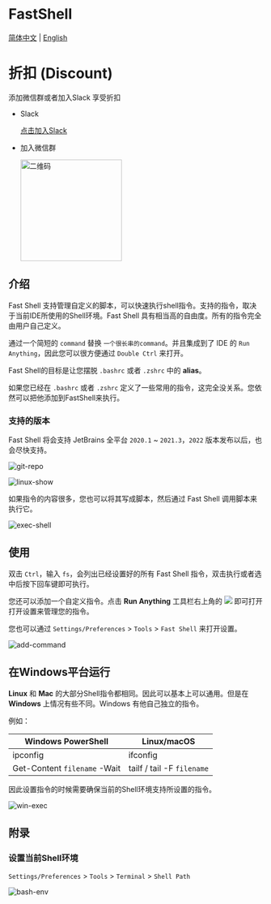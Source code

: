 # FastShell


<p> 

[简体中文](https://github.com/obiscr/FastShell/blob/main/README_CN.md)  |
[English](https://github.com/obiscr/FastShell/blob/main/README.md)

</p>


# 折扣 (Discount)

添加微信群或者加入Slack 享受折扣

+ Slack

  [点击加入Slack](https://join.slack.com/t/observercreator/shared_invite/zt-14g3dnzkx-FGJM_WgY~vj0bJINTHQSAA)

+ 加入微信群

  <img width=200 src="https://services.obiscr.com/file/图片/FastShell（一）群-20220727101211502.png" alt="二维码">


## 介绍

Fast Shell 支持管理自定义的脚本，可以快速执行shell指令。支持的指令，取决于当前IDE所使用的Shell环境。Fast Shell 具有相当高的自由度。所有的指令完全由用户自己定义。

通过一个简短的 `command` 替换 `一个很长串的command`。并且集成到了 IDE 的 `Run Anything`，因此您可以很方便通过 `Double Ctrl` 来打开。

Fast Shell的目标是让您摆脱 `.bashrc` 或者 `.zshrc` 中的 **alias**。

如果您已经在 `.bashrc` 或者 `.zshrc` 定义了一些常用的指令，这完全没关系。您依然可以把他添加到FastShell来执行。

### 支持的版本

Fast Shell 将会支持 JetBrains 全平台 `2020.1` ~ `2021.3`，`2022` 版本发布以后，也会尽快支持。

![git-repo](https://user-images.githubusercontent.com/28687074/160279796-574b4bd9-170a-472d-9a4e-fa897866b051.png)


![linux-show](https://user-images.githubusercontent.com/28687074/160279800-9b388cdc-a687-488c-a1eb-17785f750272.gif)

如果指令的内容很多，您也可以将其写成脚本，然后通过 Fast Shell 调用脚本来执行它。

![exec-shell](https://user-images.githubusercontent.com/28687074/160279810-2371b3cd-57f9-487c-888c-27dd49e1fec0.gif)


## 使用

双击 `Ctrl`，输入 `fs`，会列出已经设置好的所有 Fast Shell 指令，双击执行或者选中后按下回车键即可执行。

您还可以添加一个自定义指令。点击 **Run Anything** 工具栏右上角的 ![](https://intellij-icons.jetbrains.design/icons/AllIcons/general/settings.svg) 即可打开打开设置来管理您的指令。

您也可以通过 `Settings/Preferences` > `Tools` > `Fast Shell` 来打开设置。

![add-command](https://user-images.githubusercontent.com/28687074/160279806-2120b040-72f3-4319-8c5c-055cb05fb305.gif)

## 在Windows平台运行

**Linux** 和 **Mac** 的大部分Shell指令都相同。因此可以基本上可以通用。但是在 **Windows** 上情况有些不同。Windows 有他自己独立的指令。

例如：

|  Windows PowerShell  | Linux/macOS  |
|  ----  | ----  |
| ipconfig  | ifconfig |
| Get-Content `filename` -Wait  | tailf / tail -F `filename` |

因此设置指令的时候需要确保当前的Shell环境支持所设置的指令。

![win-exec](https://user-images.githubusercontent.com/28687074/160281920-fb654a8d-f4fe-49ba-b552-7f00f0c292be.gif)

## 附录

### 设置当前Shell环境

`Settings/Preferences` > `Tools` > `Terminal` > `Shell Path`

![bash-env](https://user-images.githubusercontent.com/28687074/160279815-5fa10f79-f6bb-42a7-86e1-22417765dea4.png)
